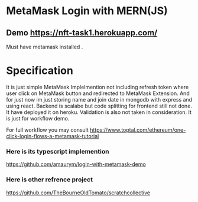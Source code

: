# MetaMask Login with MERN(JS)
## Demo https://nft-task1.herokuapp.com/
Must have metamask installed . 

# Specification
It is just simple MetaMask Implelmention not including refresh token where user click on MetaMask button and redirected to MetaMask Extension.
And for just now im just storing name and join date in mongodb with express and using react. Backend is scalabe but code splitting for frontend still not done.
It  have deployed it on heroku. Validation is also not taken in consideration. It is just for workflow demo. 

For full workflow you may consult https://www.toptal.com/ethereum/one-click-login-flows-a-metamask-tutorial
### Here is its typescript implemention
https://github.com/amaurym/login-with-metamask-demo

### Here is other refrence project 
https://github.com/TheBourneOldTomato/scratchcollective

